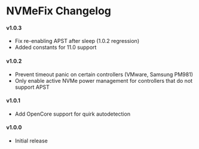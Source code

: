 NVMeFix Changelog
=================
#### v1.0.3
- Fix re-enabling APST after sleep (1.0.2 regression)
- Added constants for 11.0 support

#### v1.0.2
- Prevent timeout panic on certain controllers (VMware, Samsung PM981)
- Only enable active NVMe power management for controllers that do not support APST

#### v1.0.1
- Add OpenCore support for quirk autodetection

#### v1.0.0
- Initial release
